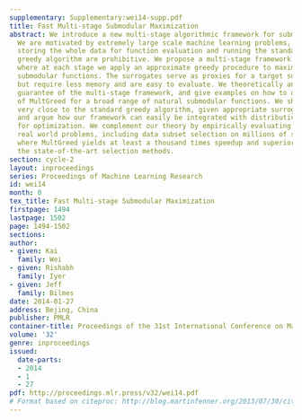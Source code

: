 ```yaml
---
supplementary: Supplementary:wei14-supp.pdf
title: Fast Multi-stage Submodular Maximization
abstract: We introduce a new multi-stage algorithmic framework for submodular maximization.
  We are motivated by extremely large scale machine learning problems, where both
  storing the whole data for function evaluation and running the standard accelerated
  greedy algorithm are prohibitive. We propose a multi-stage framework (called MultGreed),
  where at each stage we apply an approximate greedy procedure to maximize surrogate
  submodular functions. The surrogates serve as proxies for a target submodular function
  but require less memory and are easy to evaluate. We theoretically analyze the performance
  guarantee of the multi-stage framework, and give examples on how to design instances
  of MultGreed for a broad range of natural submodular functions. We show that MultGreed  performs
  very close to the standard greedy algorithm, given appropriate surrogate functions,
  and argue how our framework can easily be integrated with distributive algorithms
  for optimization. We complement our theory by empirically evaluating on several
  real world problems, including data subset selection on millions of speech samples,
  where MultGreed yields at least a thousand times speedup and superior results over
  the state-of-the-art selection methods.
section: cycle-2
layout: inproceedings
series: Proceedings of Machine Learning Research
id: wei14
month: 0
tex_title: Fast Multi-stage Submodular Maximization
firstpage: 1494
lastpage: 1502
page: 1494-1502
sections: 
author:
- given: Kai
  family: Wei
- given: Rishabh
  family: Iyer
- given: Jeff
  family: Bilmes
date: 2014-01-27
address: Bejing, China
publisher: PMLR
container-title: Proceedings of the 31st International Conference on Machine Learning
volume: '32'
genre: inproceedings
issued:
  date-parts:
  - 2014
  - 1
  - 27
pdf: http://proceedings.mlr.press/v32/wei14.pdf
# Format based on citeproc: http://blog.martinfenner.org/2013/07/30/citeproc-yaml-for-bibliographies/
---
```

